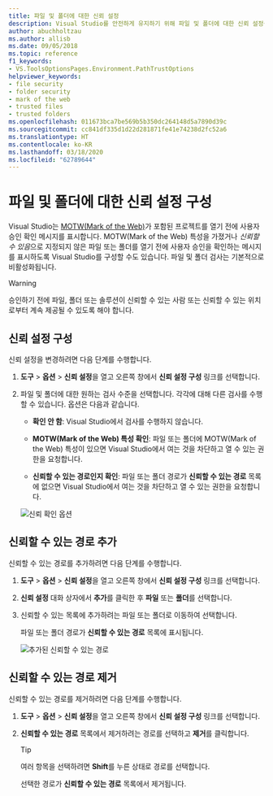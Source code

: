 ```yaml
---
title: 파일 및 폴더에 대한 신뢰 설정
description: Visual Studio를 안전하게 유지하기 위해 파일 및 폴더에 대한 신뢰 설정을 변경하는 방법을 알아봅니다.
author: abuchholtzau
ms.author: allisb
ms.date: 09/05/2018
ms.topic: reference
f1_keywords:
- VS.ToolsOptionsPages.Environment.PathTrustOptions
helpviewer_keywords:
- file security
- folder security
- mark of the web
- trusted files
- trusted folders
ms.openlocfilehash: 011673bca7be569b5b350dc264148d5a7890d39c
ms.sourcegitcommit: cc841df335d1d22d281871fe41e74238d2fc52a6
ms.translationtype: HT
ms.contentlocale: ko-KR
ms.lasthandoff: 03/18/2020
ms.locfileid: "62789644"
---
```

# <a name="configure-trust-settings-for-files-and-folders"></a>파일 및 폴더에 대한 신뢰 설정 구성

Visual Studio는 [MOTW(Mark of the Web)](/previous-versions/windows/internet-explorer/ie-developer/compatibility/ms537628(v=vs.85))가 포함된 프로젝트를 열기 전에 사용자 승인 확인 메시지를 표시합니다. MOTW(Mark of the Web) 특성을 가졌거나 *신뢰할 수 있음*으로 지정되지 않은 파일 또는 폴더를 열기 전에 사용자 승인을 확인하는 메시지를 표시하도록 Visual Studio를 구성할 수도 있습니다. 파일 및 폴더 검사는 기본적으로 비활성화됩니다.

> [!WARNING]
> 승인하기 전에 파일, 폴더 또는 솔루션이 신뢰할 수 있는 사람 또는 신뢰할 수 있는 위치로부터 계속 제공될 수 있도록 해야 합니다.

## <a name="configure-trust-settings"></a>신뢰 설정 구성

신뢰 설정을 변경하려면 다음 단계를 수행합니다.

1. **도구** > **옵션** > **신뢰 설정**을 열고 오른쪽 창에서 **신뢰 설정 구성** 링크를 선택합니다.

2. 파일 및 폴더에 대한 원하는 검사 수준을 선택합니다. 각각에 대해 다른 검사를 수행할 수 있습니다. 옵션은 다음과 같습니다.

   * **확인 안 함**: Visual Studio에서 검사를 수행하지 않습니다.

   * **MOTW(Mark of the Web) 특성 확인**: 파일 또는 폴더에 MOTW(Mark of the Web) 특성이 있으면 Visual Studio에서 여는 것을 차단하고 열 수 있는 권한을 요청합니다.

   * **신뢰할 수 있는 경로인지 확인**: 파일 또는 폴더 경로가 **신뢰할 수 있는 경로** 목록에 없으면 Visual Studio에서 여는 것을 차단하고 열 수 있는 권한을 요청합니다.

   ![신뢰 확인 옵션](media/trust-settings.png)

## <a name="add-trusted-paths"></a>신뢰할 수 있는 경로 추가

신뢰할 수 있는 경로를 추가하려면 다음 단계를 수행합니다.

1. **도구** > **옵션** > **신뢰 설정**을 열고 오른쪽 창에서 **신뢰 설정 구성** 링크를 선택합니다.

2. **신뢰 설정** 대화 상자에서 **추가**를 클릭한 후 **파일** 또는 **폴더**를 선택합니다.

3. 신뢰할 수 있는 목록에 추가하려는 파일 또는 폴더로 이동하여 선택합니다.

   파일 또는 폴더 경로가 **신뢰할 수 있는 경로** 목록에 표시됩니다.

   ![추가된 신뢰할 수 있는 경로](media/trusted-paths.png)

## <a name="remove-trusted-paths"></a>신뢰할 수 있는 경로 제거

신뢰할 수 있는 경로를 제거하려면 다음 단계를 수행합니다.

1. **도구** > **옵션** > **신뢰 설정**을 열고 오른쪽 창에서 **신뢰 설정 구성** 링크를 선택합니다.

2. **신뢰할 수 있는 경로** 목록에서 제거하려는 경로를 선택하고 **제거**를 클릭합니다.

   > [!TIP]
   > 여러 항목을 선택하려면 **Shift**를 누른 상태로 경로를 선택합니다.

   선택한 경로가 **신뢰할 수 있는 경로** 목록에서 제거됩니다.
